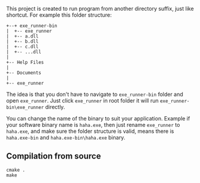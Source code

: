 This project is created to run program from another directory suffix, just like shortcut. For example this folder structure:
```
+--+ exe_runner-bin
|  +-- exe_runner
|  +-- a.dll
|  +-- b.dll
|  +-- c.dll
|  +-- ...dll
|
+-- Help Files
|
+-- Documents
|
+-- exe_runner
```

The idea is that you don't have to navigate to `exe_runner-bin` folder and open `exe_runner`. Just click `exe_runner` in root folder it will run `exe_runner-bin\exe_runner` directly.

You can change the name of the binary to suit your application. Example if your software binary name is `haha.exe`, then just rename `exe_runner` to `haha.exe`, and make sure the folder structure is valid, means there is `haha.exe-bin` and `haha.exe-bin\haha.exe` binary.

## Compilation from source
```
cmake .
make
```


